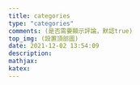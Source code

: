 ```yaml
---
title: categories
type: "categories"
comments: (是否需要顯示評論，默認true)
top_img: (設置頂部圖)
date: 2021-12-02 13:54:09
description:
mathjax:
katex:
---
```

